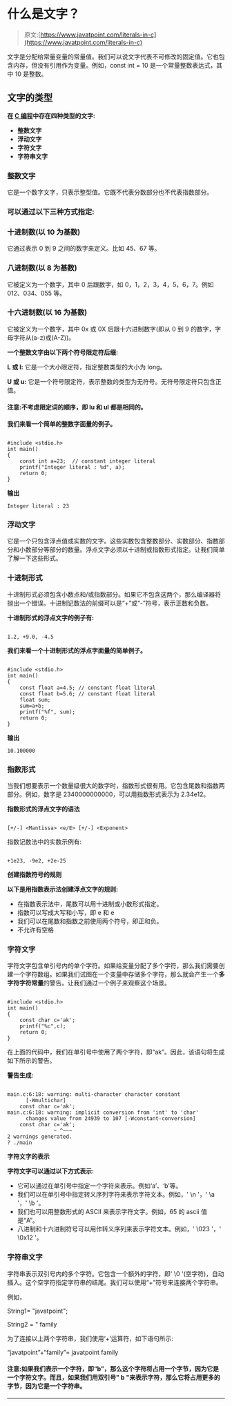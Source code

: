 # 什么是文字？

> 原文:[https://www.javatpoint.com/literals-in-c](https://www.javatpoint.com/literals-in-c)

文字是分配给常量变量的常量值。我们可以说文字代表不可修改的固定值。它也包含内存，但没有引用作为变量。例如，const int = 10 是一个常量整数表达式，其中 10 是整数。

## 文字的类型

**在 [C 编程](https://www.javatpoint.com/c-programming-language-tutorial)中存在四种类型的文字:**

*   **整数文字**
*   **浮动文字**
*   **字符文字**
*   **字符串文字**

### 整数文字

它是一个数字文字，只表示整型值。它既不代表分数部分也不代表指数部分。

### 可以通过以下三种方式指定:

### 十进制数(以 10 为基数)

它通过表示 0 到 9 之间的数字来定义。比如 45、67 等。

### 八进制数(以 8 为基数)

它被定义为一个数字，其中 0 后跟数字，如 0，1，2，3，4，5，6，7。例如 012、034、055 等。

### 十六进制数(以 16 为基数)

它被定义为一个数字，其中 0x 或 0X 后跟十六进制数字(即从 0 到 9 的数字，字母字符从(a-z)或(A-Z))。

**一个整数文字由以下两个符号限定符后缀:**

**L 或 l:** 它是一个大小限定符，指定整数类型的大小为 long。

**U 或 u:** 它是一个符号限定符，表示整数的类型为无符号。无符号限定符只包含正值。

#### 注意:不考虑限定词的顺序，即 lu 和 ul 都是相同的。

**我们来看一个简单的整数字面量的例子。**

```

#include <stdio.h>
int main()
{
    const int a=23;  // constant integer literal
    printf("Integer literal : %d", a);
    return 0;
}

```

**输出**

```
Integer literal : 23

```

### 浮动文字

它是一个只包含浮点值或实数的文字。这些实数包含整数部分、实数部分、指数部分和小数部分等部分的数量。浮点文字必须以十进制或指数形式指定。让我们简单了解一下这些形式。

### 十进制形式

十进制形式必须包含小数点和/或指数部分。如果它不包含这两个，那么编译器将抛出一个错误。十进制记数法的前缀可以是“+”或“-”符号，表示正数和负数。

**十进制形式的浮点文字的例子有:**

```

1.2, +9.0, -4.5

```

**我们来看一个十进制形式的浮点字面量的简单例子。**

```

#include <stdio.h>
int main()
{
    const float a=4.5; // constant float literal
    const float b=5.6; // constant float literal
    float sum;
    sum=a+b;
    printf("%f", sum);
    return 0;
}

```

**输出**

```
10.100000

```

### 指数形式

当我们想要表示一个数量级很大的数字时，指数形式很有用。它包含尾数和指数两部分。例如，数字是 2340000000000，可以用指数形式表示为 2.34e12。

**指数形式的浮点文字的语法**

```

[+/-] <Mantissa> <e/E> [+/-] <Exponent>

```

指数记数法中的实数示例有:

```

+1e23, -9e2, +2e-25

```

**创建指数符号的规则**

**以下是用指数表示法创建浮点文字的规则:**

*   在指数表示法中，尾数可以用十进制或小数形式指定。
*   指数可以写成大写和小写，即 e 和 e
*   我们可以在尾数和指数之前使用两个符号，即正和负。
*   不允许有空格

### 字符文字

字符文字包含单引号内的单个字符。如果给变量分配了多个字符，那么我们需要创建一个字符数组。如果我们试图在一个变量中存储多个字符，那么就会产生一个**多字符字符常量**的警告。让我们通过一个例子来观察这个场景。

```

#include <stdio.h>
int main()
{
    const char c='ak';
    printf("%c",c);
    return 0;
}

```

在上面的代码中，我们在单引号中使用了两个字符，即“ak”。因此，该语句将生成如下所示的警告。

**警告生成:**

```

main.c:6:18: warning: multi-character character constant
      [-Wmultichar]
    const char c='ak';
main.c:6:18: warning: implicit conversion from 'int' to 'char'
      changes value from 24939 to 107 [-Wconstant-conversion]
    const char c='ak';
               ~ ^~~~
2 warnings generated.
? ./main

```

**字符文字的表示**

**字符文字可以通过以下方式表示:**

*   它可以通过在单引号中指定一个字符来表示。例如‘a’、‘b’等。
*   我们可以在单引号中指定转义序列字符来表示字符文本。例如，' \n '，' \a '，' \b '。
*   我们也可以用整数形式的 ASCII 来表示字符文字。例如，65 的 ascii 值是“A”。
*   八进制和十六进制符号可以用作转义序列来表示字符文本。例如，' \023 '，' \0x12 '。

### 字符串文字

字符串表示双引号内的多个字符。它包含一个额外的字符，即' \0 '(空字符)，自动插入。这个空字符指定字符串的结尾。我们可以使用“+”符号来连接两个字符串。

例如，

String1= "javatpoint";

String2 = " family

为了连接以上两个字符串，我们使用‘+’运算符，如下语句所示:

“javatpoint”+“family”= javatpoint family

#### 注意:如果我们表示一个字符，即“b”，那么这个字符将占用一个字节，因为它是一个字符文字。而且，如果我们用双引号" b "来表示字符，那么它将占用更多的字节，因为它是一个字符串。

* * *